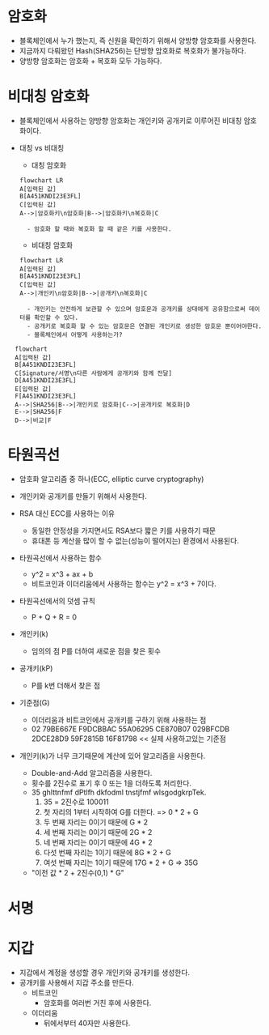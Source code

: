 # 암호화

- 블록체인에서 누가 했는지, 즉 신원을 확인하기 위해서 양방향 암호화를 사용한다.
- 지금까지 다뤄왔던 Hash(SHA256)는 단방향 암호화로 복호화가 불가능하다.
- 양방향 암호화는 암호화 + 복호화 모두 가능하다.

# 비대칭 암호화

- 블록체인에서 사용하는 양방향 암호화는 개인키와 공개키로 이루어진 비대칭 암호화이다.
- 대칭 vs 비대칭

  - 대칭 암호화

  ```mermaid
  flowchart LR
  A[입력된 값]
  B[A451KNDI23E3FL]
  C[입력된 값]
  A-->|암호화키\n암호화|B-->|암호화키\n복호화|C
  ```

        - 암호화 할 때와 복호화 할 때 같은 키를 사용한다.

  - 비대칭 암호화

  ```mermaid
  flowchart LR
  A[입력된 값]
  B[A451KNDI23E3FL]
  C[입력된 값]
  A-->|개인키\n암호화|B-->|공개키\n복호화|C
  ```

        - 개인키는 안전하게 보관할 수 있으며 암호문과 공개키를 상대에게 공유함으로써 데이터를 확인할 수 있다.
        - 공개키로 복호화 할 수 있는 암호문은 연결된 개인키로 생성한 암호문 뿐이어야한다.
        - 블록체인에서 어떻게 사용하는가?

```mermaid
  flowchart
  A[입력된 값]
  B[A451KNDI23E3FL]
  C[Signature/서명\n다른 사람에게 공개키와 함께 전달]
  D[A451KNDI23E3FL]
  E[입력된 값]
  F[A451KNDI23E3FL]
  A-->|SHA256|B-->|개인키로 암호화|C-->|공개키로 복호화|D
  E-->|SHA256|F
  D-->|비교|F
```

# 타원곡선

- 암호화 알고리즘 중 하나(ECC, elliptic curve cryptography)
- 개인키와 공개키를 만들기 위해서 사용한다.
- RSA 대신 ECC를 사용하는 이유
  - 동일한 안정성을 가지면서도 RSA보다 짧은 키를 사용하기 때문
  - 휴대폰 등 계산을 많이 할 수 없는(성능이 떨어지는) 환경에서 사용된다.
- 타원곡선에서 사용하는 함수

  - y^2 = x^3 + ax + b
  - 비트코인과 이더리움에서 사용하는 함수는 y^2 = x^3 + 7이다.

- 타원곡선에서의 덧셈 규칙

  - P + Q + R = 0

- 개인키(k)

  - 임의의 점 P를 더하여 새로운 점을 찾은 횟수

- 공개키(kP)

  - P를 k번 더해서 찾은 점

- 기준점(G)

  - 이더리움과 비트코인에서 공개키를 구하기 위해 사용하는 점
  - 02 79BE667E F9DCBBAC 55A06295 CE870B07 029BFCDB 2DCE28D9 59F2815B 16F81798 << 실제 사용하고있는 기준점

- 개인키(k)가 너무 크기때문에 계산에 있어 알고리즘을 사용한다.
  - Double-and-Add 알고리즘을 사용한다.
  - 횟수를 2진수로 표기 후 0 또는 1을 더하도록 처리한다.
  - 35 ghlttnfmf dPtlfh dkfodml tnstjfmf wlsgodgkrpTek.
    1. 35 = 2진수로 100011
    2. 첫 자리의 1부터 시작하여 G를 더한다. => 0 \* 2 + G
    3. 두 번째 자리는 0이기 때문에 G \* 2
    4. 세 번째 자리는 0이기 때문에 2G \* 2
    5. 네 번째 자리는 0이기 때문에 4G \* 2
    6. 다섯 번째 자리는 1이기 때문에 8G \* 2 + G
    7. 여섯 번째 자리는 1이기 때문에 17G \* 2 + G => 35G
  - "이전 값 \* 2 + 2진수(0,1) \* G"

# 서명

# 지갑

- 지갑에서 계정을 생성할 경우 개인키와 공개키를 생성한다.
- 공개키를 사용해서 지갑 주소를 만든다.
  - 비트코인
    - 암호화를 여러번 거친 후에 사용한다.
  - 이더리움
    - 뒤에서부터 40자만 사용한다.
